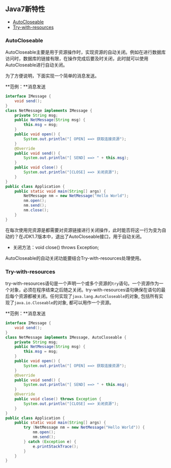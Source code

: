 ## Java7新特性

* [AutoCloseable](/chapter-2/section-29.md#AutoCloseable)
* [Try-with-resources](/chapter-2/section-29.md#Try-with-resources)

### AutoCloseable

AutoCloseable主要是用于资源操作时，实现资源的自动关闭。例如在进行数据库访问时，数据库的链接有限，在操作完成后要及时关闭，此时就可以使用AutoCloseable进行自动关闭。

为了方便说明，下面实现一个简单的消息发送。

**范例：**消息发送
```java
interface IMessage {
    void send();
}
class NetMessage implements IMessage {
    private String msg;
    public NetMessage(String msg) {
        this.msg = msg;
    }
    public void open() {
        System.out.println("[ OPEN] ==> 获取连接资源");
    }
    @Override
    public void send() {
        System.out.println("[ SEND] ==> " + this.msg);
    }
    public void close() {
        System.out.println("[CLOSE] ==> 关闭资源");
    }
}
public class Application {
    public static void main(String[] args) {
        NetMessage nm = new NetMessage("Hello World");
        nm.open();
        nm.send();
        nm.close();
    }
}
```

在每次使用完资源是都需要对资源链接进行关闭操作，此时能否将这一行为变为自动的？在JDK1.7版本中，退出了AutoCloseable接口，用于自动关闭。
* 关闭方法：void close() throws Exception;

AutoCloseable的自动关闭功能要结合Try-with-resources处理使用。

### Try-with-resources

try-with-resources语句是一个声明一个或多个资源的`try`语句。一个资源作为一个对象，必须在程序结束之后随之关闭。try-with-resources语句确保在语句的最后每个资源都被关闭。任何实现了`java.lang.AutoCloseable`的对象, 包括所有实现了`java.io.Closeable`的对象, 都可以用作一个资源。

**范例：**消息发送
```java
interface IMessage {
    void send();
}
class NetMessage implements IMessage, AutoCloseable {
    private String msg;
    public NetMessage(String msg) {
        this.msg = msg;
    }
    public void open() {
        System.out.println("[ OPEN] ==> 获取连接资源");
    }
    @Override
    public void send() {
        System.out.println("[ SEND] ==> " + this.msg);
    }
    @Override
    public void close() throws Exception {
        System.out.println("[CLOSE] ==> 关闭资源");
    }
}
public class Application {
    public static void main(String[] args) {
        try (NetMessage nm = new NetMessage("Hello World")) {
            nm.open();
            nm.send();
        } catch (Exception e) {
            e.printStackTrace();
        }
    }
}
```
